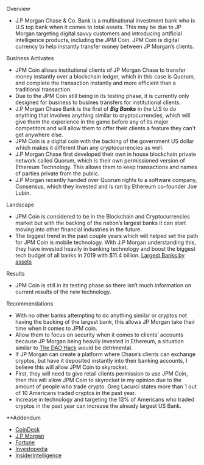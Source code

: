 
Overview 
- J.P Morgan Chase & Co. Bank is a multinational investment bank who is U.S top bank when it comes to total assets. This may be due to JP Morgan targeting digital savvy customers and introducing artificial intelligence products, including the JPM Coin. JPM Coin is digital currency to help instantly transfer money between JP Morgan’s clients. 

Business Activates 

- JPM Coin allows institutional clients of JP Morgan Chase to transfer money instantly over a blockchain ledger, which in this case is Quorum, and complete the transaction instantly and more efficient than a traditional transaction.
- Due to the JPM Coin still being in its testing phase, it is currently only designed for business to busines transfers for institutional clients. 
- J.P Morgan Chase Bank is the first of ***Big Banks*** in the U.S to do anything that involves anything similar to cryptocurrencies, which will give them the experience in the game before any of its major competitors and will allow them to offer their clients a feature they can't get anywhere else.
- JPM Coin is a digital coin with the backing of the government US dollar which makes it different than any cryptocurrencies as well. 
- J.P Morgan Chase first developed their own in house blockchain private network called Quorum, which is their own permissioned version of Ethereum Technology. This allows them to keep transactions and names of parties private from the public. 
- J.P Morgan recently handed over Quorum rights to a software company, Consensus, which they invested and is ran by Ethereum co-founder Joe Lubin.

Landscape
- JPM Coin is considered to be in the Blockchain and Cryptocurrencies market but with the backing of the nation’s largest banks it can start moving into other financial industries in the future. 
- The biggest trend in the past couple years which will helped set the path for JPM Coin is mobile technology. With J.P Morgan understanding this, they have invested heavily in banking technology and boost the biggest tech budget of all banks in 2019 with $11.4 billion. [Largest Banks by assets](https://www.insiderintelligence.com/insights/largest-banks-us-list/)

Results
- JPM Coin is still in its testing phase so there isn’t much information on current results of the new technology.

Recommendations
- With no other banks attempting to do anything similar or cryptos not having the backing of the largest bank, this allows JP Morgan take their time when it comes to JPM coin.
- Allow them to focus on security when it comes to clients’ accounts because JP Morgan being heavily invested in Ethereum, a situation similar to [The DAO Hack](https://www.gemini.com/cryptopedia/the-dao-hack-makerdao) would be detrimental.
- If JP Morgan can create a platform where Chase’s clients can exchange cryptos, but have it deposited instantly into their banking accounts, I believe this will allow JPM Coin to skyrocket.
- First, they will need to give retail clients permission to use JPM Coin, then this will allow JPM Coin to skyrocket in my opinion due to the amount of people who trade crypto. Greg Lacurci states more than 1 out of 10 Americans traded cryptos in the past year.
- Increase in technology and targeting the 13% of Americans who traded cryptos in the past year can increase the already largest US Bank.


**Addendum
- [CoinDesk](https://www.coindesk.com/jpm-coin-programmable-money-defi)
- [J.P Morgan](https://www.jpmorgan.com/solutions/cib/news/digital-coin-payments)
- [Fortune](https://fortune.com/2016/10/04/jp-morgan-chase-blockchain-ethereum-quorum/)
- [Investopedia](https://www.investopedia.com/jpmorgan-to-launch-jpm-coin-4587182)
- [InsiderIntelligence](https://www.insiderintelligence.com/insights/largest-banks-us-list/)

